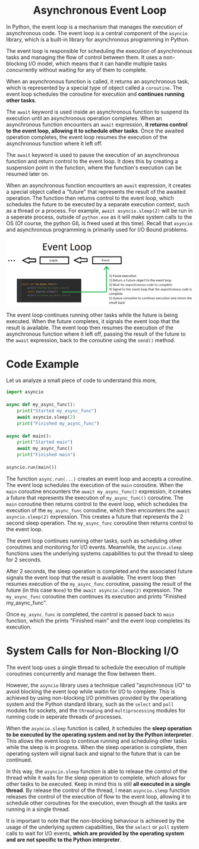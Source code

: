 <div align="center">
  <h1>  Asynchronous Event Loop </h1>
</div>

In Python, the event loop is a mechanism that manages the execution of asynchronous code. The event loop is a central component of the `asyncio` library, which is a built-in library for asynchronous programming in Python.

The event loop is responsible for scheduling the execution of asynchronous tasks and managing the flow of control between them. It uses a non-blocking I/O model, which means that it can handle multiple tasks concurrently without waiting for any of them to complete.

When an asynchronous function is called, it returns an asynchronous task, which is represented by a special type of object called a `coroutine`. The event loop schedules the coroutine for execution and **continues running other tasks**.

The `await` keyword is used inside an asynchronous function to suspend its execution until an asynchronous operation completes. When an asynchronous function encounters an `await` expression, **it returns control to the event loop, allowing it to schedule other tasks**. Once the awaited operation completes, the event loop resumes the execution of the asynchronous function where it left off.

The `await` keyword is used to pause the execution of an asynchronous function and return control to the event loop. It does this by creating a suspension point in the function, where the function's execution can be resumed later on.

When an asynchronous function encounters an `await` expression, it creates a special object called a "future" that represents the result of the awaited operation. The function then returns control to the event loop, which schedules the future to be executed by a separate execution context, such as a thread or a process. For example, `await asyncio.sleep(2)` will be run in a seperate process, outside of `python.exe` as it will make system calls to the OS (Of course, the python GIL is freed used at this time). Recall that `asyncio` and asynchronous programming is primarily used for I/O Bound problems.

![](../images/event_loop.png)

The event loop continues running other tasks while the future is being executed. When the future completes, it signals the event loop that the result is available. The event loop then resumes the execution of the asynchronous function where it left off, passing the result of the future to the `await` expression, back to the coroutine using the `send()` method.

# Code Example

Let us analyze a small piece of code to understand this more,

```Python
import asyncio

async def my_async_func():
    print("Started my_async_func")
    await asyncio.sleep(2)
    print("Finished my_async_func")

async def main():
    print("Started main")
    await my_async_func()
    print("Finished main")

asyncio.run(main())

```

The function `async.run(...)` creates an event loop and accepts a coroutine. The event loop schedules the execution of the `main` coroutine. When the `main` coroutine encounters the `await my_async_func()` expression, it creates a future that represents the execution of `my_async_func()` coroutine. The `main` coroutine then returns control to the event loop, which schedules the execution of the `my_async_func` coroutine, which then encounters the `await asyncio.sleep(2)` expression. This creates a future that represents the 2 second sleep operation. The `my_async_func` coroutine then returns control to the event loop.

The event loop continues running other tasks, such as scheduling other coroutines and monitoring for I/O events. Meanwhile, the `asyncio.sleep` functions uses the underlying systems capabilities to put the thread to sleep for 2 seconds.

After 2 seconds, the sleep operation is completed and the associated future signals the event loop that the result is available. The event loop then resumes execution of the `my_async_func` coroutine, passing the result of the future (in this case `None`) to the `await asyncio.sleep(2)` expression. The `my_async_func` coroutine then continues its execution and prints "Finished my_async_func".

Once `my_async_func` is completed, the control is passed back to `main` function, which the prints "Finished main" and the event loop completes its execution.

# System Calls for Non-Blocking I/O

The event loop uses a single thread to schedule the execution of multiple coroutines concurrently and manage the flow between them.

However, the `asyncio` library uses a technique called "asynchronous I/O" to avoid blocking the event loop while waitin for I/O to complete. This is achieved by using non-blocking I/O primitives provided by the operationg system and the Python standard library, such as the `select` and `poll` modules for sockets, and the `threading` and `multiprocessing` modules for running code in seperate threads of processes.

When the `asyncio.sleep` function is called, it schedules the **sleep operation to be executed by the operating system and not by the Python interpreter**. This allows the event loop to continue running and scheduling other tasks while the sleep is in progress. When the sleep operation is complete, then operating system will signal back and signal to the future that is can be continued.

In this way, the `asyncio.sleep` function is able to release the control of the thread while it waits for the sleep operation to complete, which allows for other tasks to be executed. Keep in mind this is still **all executed in a single thread**. By release the control of the thread, I mean `asyncio.sleep` function releases the control of the execution of flow to the event loop, allowing it to schedule other coroutines for the execution, even though all the tasks are running in a single thread.

It is important to note that the non-blocking behaviour is achieved by the usage of the underlying system capabilities, like the `select` or `poll` system calls to wait for I/O events, **which are provided by the operating system and are not specific to the Python interpreter**.

